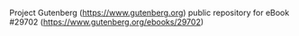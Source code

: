 Project Gutenberg (https://www.gutenberg.org) public repository for eBook #29702 (https://www.gutenberg.org/ebooks/29702)
